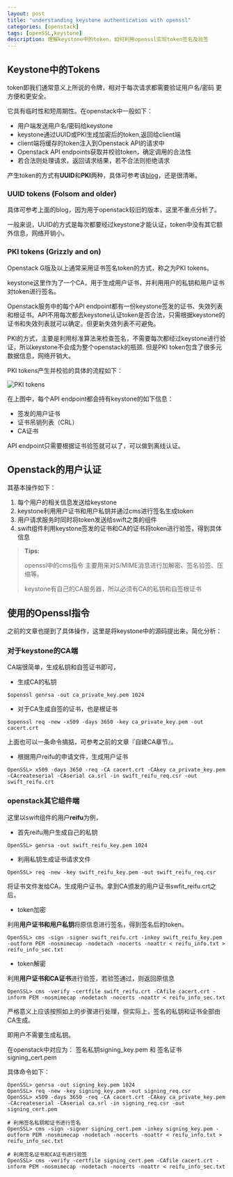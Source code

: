 ```yaml
---
layout: post
title: "understanding keystone authentication with openssl"
categories: [openstack]
tags: [openSSL,keystone]
description: 理解keystone中的token，如何利用openssl实现token签名及验签
---
```



## Keystone中的Tokens

token即我们通常意义上所说的令牌，相对于每次请求都需要验证用户名/密码 更方便和更安全。

它具有临时性和短周期性。在openstack中一般如下：

* 用户端发送用户名/密码给keystone
* keystone通过UUID或PKI生成加密后的token,返回给client端
* client端将缓存的token注入到Openstack API的请求中
* Openstack API endpoints获取并校验token，确定调用的合法性
* 若合法则处理请求，返回请求结果，若不合法则拒绝请求

产生token的方式有**UUID**和**PKI**两种，具体可参考该[blog](https://www.mirantis.com/blog/understanding-openstack-authentication-keystone-pki/)，还是很清晰。


### UUID tokens (Folsom and older)

具体可参考上面的blog，因为用于openstack较旧的版本，这里不重点分析了。

一般来说，UUID的方式是每次都要经过keystone才能认证，token中没有其它额外信息，网络开销小。

### PKI tokens (Grizzly and on)

Openstack G版及以上通常采用证书签名token的方式，称之为PKI tokens。

keystone这里作为了一个CA，用于生成用户证书，并利用用户的私钥和用户证书对token进行签名。

Openstack服务中的每个API endpoint都有一份keystone签发的证书、失效列表和根证书。API不用每次都去keystone认证token是否合法，只需根据keystone的证书和失效列表就可以确定。但更新失效列表不可避免。

PKI的方式，主要是利用标准算法来检查签名，不需要每次都经过keystone进行验证，所以keystone不会成为整个openstack的瓶颈. 但是PKI token包含了很多元数据信息，网络开销大。

PKI tokens产生并校验的具体的流程如下：

![PKI tokens](https://www.mirantis.com/wp-content/uploads/2013/07/PKI-token-validation-flow-1.png)

在上图中，每个API endpoint都会持有keystone的如下信息：

* 签发的用户证书
* 证书吊销列表（CRL）
* CA证书

API endpoint只需要根据证书验签就可以了，可以做到离线认证。


## Openstack的用户认证

其基本操作如下：

1. 每个用户的相关信息发送给keystone
2. keystone利用用户证书和用户私钥并通过cms进行签名生成token
3. 用户请求服务时同时将token发送给swift之类的组件
4. swift组件利用keystone签发的证书和CA的证书将token进行验签，得到具体信息


> **Tips:**
> 
> openssl中的cms指令 主要用来对S/MIME消息进行加解密、签名验签、压缩等。
> 
> keystone有自己的CA服务器，所以必须有CA的私钥和自签根证书
> 

## 使用的Openssl指令

之前的文章也提到了具体操作，这里是将keystone中的源码提出来，简化分析：

### 对于keystone的CA端

CA端很简单，生成私钥和自签证书即可，

* 生成CA的私钥

```vim
$openssl genrsa -out ca_private_key.pem 1024  
```

* 对于CA生成自签的证书，也是根证书

```vim
$openssl req -new -x509 -days 3650 -key ca_private_key.pem -out cacert.crt  
```

上面也可以一条命令搞掂，可参考之前的文章『自建CA章节』。

* 根据用户reifu的申请文件，生成用户证书

```vim
OpenSSL> x509 -days 3650 -req -CA cacert.crt -CAkey ca_private_key.pem -CAcreateserial -CAserial ca.srl -in swift_reifu_req.csr -out swift_reifu.crt
```


### openstack其它组件端

这里以swift组件的用户**reifu**为例，

* 首先reifu用户生成自己的私钥

```vim
OpenSSL> genrsa -out swift_reifu_key.pem 1024  
```

* 利用私钥生成证书请求文件

```vim
OpenSSL> req -new -key swift_reifu_key.pem -out swift_reifu_req.csr  
```

将证书文件发给CA，生成用户证书。拿到CA颁发的用户证书swfit_reifu.crt之后，

* token加密

利用**用户证书和用户私钥**将原信息进行签名，得到签名后的token。

```vim
OpenSSL> cms -sign -signer swift_reifu.crt -inkey swift_reifu_key.pem -outform PEM -nosmimecap -nodetach -nocerts -noattr < reifu_info.txt > reifu_info_sec.txt
```

* token解密

利用**用户证书和CA证书**进行验签，若验签通过，则返回原信息

```vim
OpenSSL> cms -verify -certfile swift_reifu.crt -CAfile cacert.crt -inform PEM -nosmimecap -nodetach -nocerts -noattr < reifu_info_sec.txt 
```

严格意义上应该按照如上的步骤进行处理，但实际上，签名的私钥和证书全部由CA生成。

即用户不需要生成私钥。

在openstack中对应为： 签名私钥signing_key.pem  和  签名证书signing_cert.pem

具体命令如下：

```vim
OpenSSL> genrsa -out signing_key.pem 1024  
OpenSSL> req -new -key signing_key.pem -out signing_req.csr   
OpenSSL> x509 -days 3650 -req -CA cacert.crt -CAkey ca_private_key.pem -CAcreateserial -CAserial ca.srl -in signing_req.csr -out signing_cert.pem

# 利用签名私钥和证书进行签名
OpenSSL> cms -sign -signer signing_cert.pem -inkey signing_key.pem -outform PEM -nosmimecap -nodetach -nocerts -noattr < reifu_info.txt > reifu_info_sec.txt

# 利用签名证书和CA证书进行验签
OpenSSL> cms -verify -certfile signing_cert.pem -CAfile cacert.crt -inform PEM -nosmimecap -nodetach -nocerts -noattr < reifu_info_sec.txt   
```


